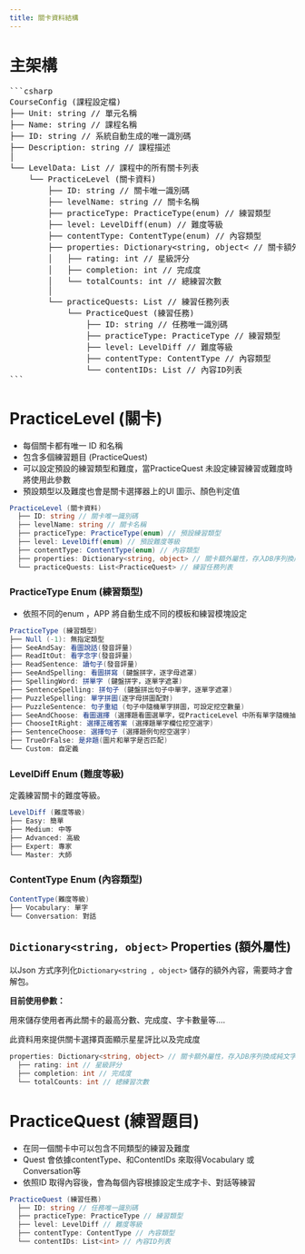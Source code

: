 ```yaml
---
title: 關卡資料結構
---
```


# 主架構
<pre>
```csharp
CourseConfig (課程設定檔)
├── Unit: string // 單元名稱
├── Name: string // 課程名稱
├── ID: string // 系統自動生成的唯一識別碼
├── Description: string // 課程描述
│
└── LevelData: List<PracticeLevel> // 課程中的所有關卡列表
    └── PracticeLevel (關卡資料)
        ├── ID: string // 關卡唯一識別碼
        ├── levelName: string // 關卡名稱
        ├── practiceType: PracticeType(enum) // 練習類型
        ├── level: LevelDiff(enum) // 難度等級
        ├── contentType: ContentType(enum) // 內容類型
        ├── properties: Dictionary&ltstring, object&lt // 關卡額外屬性，存入DB序列換成純文字
        │   ├── rating: int // 星級評分
        │   ├── completion: int // 完成度
        │   └── totalCounts: int // 總練習次數
        │
        └── practiceQuests: List<PracticeQuest> // 練習任務列表
            └── PracticeQuest (練習任務)
                ├── ID: string // 任務唯一識別碼
                ├── practiceType: PracticeType // 練習類型              
                ├── level: LevelDiff // 難度等級               
                ├── contentType: ContentType // 內容類型              
                └── contentIDs: List<int> // 內容ID列表
```
</pre>

# PracticeLevel (關卡)

- 每個關卡都有唯一 ID 和名稱
- 包含多個練習題目 (PracticeQuest)
- 可以設定預設的練習類型和難度，當PracticeQuest 未設定練習練習或難度時將使用此參數
- 預設類型以及難度也會是關卡選擇器上的UI 圖示、顏色判定值

```csharp
PracticeLevel (關卡資料)
  ├── ID: string // 關卡唯一識別碼
  ├── levelName: string // 關卡名稱
  ├── practiceType: PracticeType(enum) // 預設練習類型
  ├── level: LevelDiff(enum) // 預設難度等級
  ├── contentType: ContentType(enum) // 內容類型
  ├── properties: Dictionary<string, object> // 關卡額外屬性，存入DB序列換成純文字
  └── practiceQuests: List<PracticeQuest> // 練習任務列表
```

### PracticeType Enum (練習類型)

- 依照不同的enum ，APP 將自動生成不同的模板和練習模塊設定

```csharp
PracticeType (練習類型)
├── Null (-1): 無指定類型
├── SeeAndSay: 看圖說話(發音評量)
├── ReadItOut: 看字念字(發音評量)
├── ReadSentence: 讀句子(發音評量)
├── SeeAndSpelling: 看圖拼寫 (鍵盤拼字，逐字母遮罩)
├── SpellingWord: 拼單字 (鍵盤拼字，逐單字遮罩)
├── SentenceSpelling: 拼句子 (鍵盤拼出句子中單字，逐單字遮罩)
├── PuzzleSpelling: 單字拼圖(逐字母拼圖配對)
├── PuzzleSentence: 句子重組 (句子中隨機單字拼圖，可設定挖空數量)
├── SeeAndChoose: 看圖選擇 (選擇題看圖選單字，從PracticeLevel 中所有單字隨機抽取)
├── ChooseItRight: 選擇正確答案 (選擇題單字欄位挖空選字)
├── SentenceChoose: 選擇句子 (選擇題例句挖空選字)
├── TrueOrFalse: 是非題(圖片和單字是否匹配)
└── Custom: 自定義
```

### LevelDiff Enum (難度等級)

定義練習關卡的難度等級。

```csharp
LevelDiff (難度等級)
├── Easy: 簡單
├── Medium: 中等
├── Advanced: 高級
├── Expert: 專家
└── Master: 大師
```

### ContentType Enum (內容類型)

```csharp
ContentType(難度等級)
├── Vocabulary: 單字
└── Conversation: 對話
```

## `Dictionary<string, object>` Properties (額外屬性)

以Json 方式序列化`Dictionary<string , object>` 儲存的額外內容，需要時才會解包。

**目前使用參數：**

用來儲存使用者再此關卡的最高分數、完成度、字卡數量等.…

此資料用來提供關卡選擇頁面顯示星星評比以及完成度

```csharp
properties: Dictionary<string, object> // 關卡額外屬性，存入DB序列換成純文字
  ├── rating: int // 星級評分
  ├── completion: int // 完成度
  └── totalCounts: int // 總練習次數
```

# PracticeQuest (練習題目)

- 在同一個關卡中可以包含不同類型的練習及難度
- Quest 會依據contentType、和ContentIDs 來取得Vocabulary 或Conversation等
- 依照ID 取得內容後，會為每個內容根據設定生成字卡、對話等練習

```csharp
PracticeQuest (練習任務)
  ├── ID: string // 任務唯一識別碼
  ├── practiceType: PracticeType // 練習類型              
  ├── level: LevelDiff // 難度等級               
  ├── contentType: ContentType // 內容類型              
  └── contentIDs: List<int> // 內容ID列表
```
